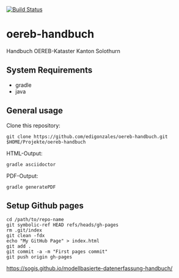 [![Build Status](https://travis-ci.org/sogis/oereb-handbuch.svg?branch=master)](https://travis-ci.org/sogis/oereb-handbuch)
# oereb-handbuch
Handbuch OEREB-Kataster Kanton Solothurn

## System Requirements

* gradle
* java

## General usage

Clone this repository:

```
git clone https://github.com/edigonzales/oereb-handbuch.git $HOME/Projekte/oereb-handbuch
```

HTML-Output:
```
gradle asciidoctor
```

PDF-Output:
```
gradle generatePDF
```

## Setup Github pages

```
cd /path/to/repo-name
git symbolic-ref HEAD refs/heads/gh-pages
rm .git/index
git clean -fdx
echo "My GitHub Page" > index.html
git add .
git commit -a -m "First pages commit"
git push origin gh-pages
```

https://sogis.github.io/modellbasierte-datenerfassung-handbuch/
